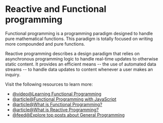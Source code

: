 # Reactive and Functional programming

Functional programming is a programming paradigm designed to handle pure mathematical functions. This paradigm is totally focused on writing more compounded and pure functions.

Reactive programming describes a design paradigm that relies on asynchronous programming logic to handle real-time updates to otherwise static content. It provides an efficient means -- the use of automated data streams -- to handle data updates to content whenever a user makes an inquiry.

Visit the following resources to learn more:

- [@video@Learning Functional Programming](https://youtube.com/watch?v=e-5obm1G_FY)
- [@article@Functional Programming with JavaScript](https://www.telerik.com/blogs/functional-programming-javascript)
- [@article@What is Functional Programming?](https://www.freecodecamp.org/news/functional-programming-in-javascript/)
- [@article@What is Reactive Programming?](https://www.techtarget.com/searchapparchitecture/definition/reactive-programming)
- [@feed@Explore top posts about General Programming](https://app.daily.dev/tags/general-programming?ref=roadmapsh)
